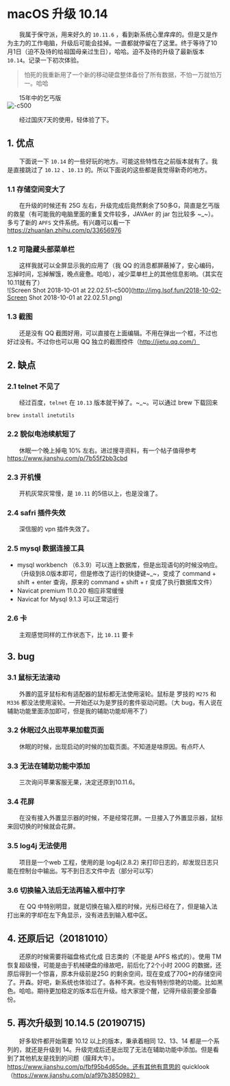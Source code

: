 # macOS 升级 10.14

　　我属于保守派，用来好久的 `10.11.6` ，看到新系统心里痒痒的。但是又是作为主力的工作电脑，升级后可能会挂掉。一直都就停留在了这里。终于等待了10月1日（迫不及待的给祖国母亲过生日），哈哈。迫不及待的升级了最新版本 `10.14`。记录一下初次体验。

> 怕死的我重新用了一个新的移动硬盘整体备份了所有数据，不怕一万就怕万一。哈哈
>

　　15年中的乞丐版  
![-c500](http://img.lsof.fun/2018-10-07-15388910459029.jpg)

　　经过国庆7天的使用，轻体验了下。

## 1. 优点

　　下面说一下 `10.14` 的一些好玩的地方。可能这些特性在之前版本就有了。我是直接跳过了 `10.12` 、`10.13` 的。所以下面说的这些都是我觉得新奇的地方。

### 1.1 存储空间变大了

　　在升级的时候还有 25G 左右，升级完成后竟然剩余了50多G，简直是乞丐版的救星（有可能我的电脑里面的重复文件较多，JAVAer 的 jar 包比较多 ~_~）。多亏了新的 `APFS` 文件系统。有兴趣可以看一下 https://zhuanlan.zhihu.com/p/33656976

### 1.2 可隐藏头部菜单栏

　　这样我就可以全屏显示我的应用了（我 QQ 的消息都屏蔽掉了，安心编码，忘掉时间，忘掉解饿，晚点疲惫。哈哈），减少菜单栏上的其他信息影响。（其实在10.11就有了）  
![Screen Shot 2018-10-01 at 22.02.51-c500](http://img.lsof.fun/2018-10-02-Screen Shot 2018-10-01 at 22.02.51.png)

### 1.3 截图

　　还是没有 QQ 截图好用，可以直接在上面编辑。不用在弹出一个框，不过也好过没有。不过你也可以用 QQ 独立的截图控件（http://jietu.qq.com/）

## 2. 缺点

### 2.1 telnet 不见了

　　经过百度，`telnet` 在 `10.13` 版本就干掉了。~_~。可以通过 brew 下载回来

```
brew install inetutils
```

### 2.2 貌似电池续航短了

　　休眠一个晚上掉电 10% 左右。进过搜寻资料，有一个帖子值得参考 https://www.jianshu.com/p/7b55f2bb3cbd

### 2.3 开机慢

　　开机灰常灰常慢，是 `10.11` 的5倍以上，也是没谁了。

### 2.4 safri 插件失效

　　深信服的 vpn 插件失效了。

### 2.5 mysql 数据连接工具

* mysql workbench （6.3.9）可以连上数据库，但是出现语句的时候没响应。（升级到8.0版本即可，但是修改了运行的快捷键~_~，变成了 command + shift + enter 查询，原来的 command + shift + r 变成了执行数据库文件）
* Navicat premium 11.0.20 相应非常缓慢
* Navicat for Mysql 9.1.3 可以正常运行

### 2.6 卡

　　主观感觉同样的工作状态下，比 `10.11` 要卡

## 3. bug

### 3.1 鼠标无法滚动

　　外置的蓝牙鼠标和有适配器的鼠标都无法使用滚轮。鼠标是 罗技的 `M275` 和 `M336` 都没法使用滚轮。一开始还以为是罗技的套件驱动问题。（大 bug，有人说在辅助功能里面添加即可，但是我的辅助功能却用不了）

### 3.2 休眠过久出现苹果加载页面

　　休眠的时候，出现启动的时候的加载页面。不知道是啥原因。有点吓人

### 3.3 无法在辅助功能中添加

　　三次询问苹果客服无果，决定还原到10.11.6。

### 3.4 花屏

　　在没有接入外置显示器的时候，不是经常花屏。一旦接入了外置显示器，鼠标来回切换的时候就会花屏。

### 3.5 log4j 无法使用

　　项目是一个web 工程，使用的是 log4j(2.8.2) 来打印日志的，却发现日志只能在控制台中输出。写不到日志文件中去（部分可以写）

### 3.6 切换输入法后无法再输入框中打字

　　在 QQ 中特别明显，就是切换在输入框的时候，光标已经在了，但是输入法打出来的字却在左下角显示，没有进去到输入框中区。

## 4. 还原后记（20181010）

　　还原的时候需要将磁盘格式化成 日志类的（不能是 APFS 格式的）。使用 TM 恢复超级慢，可能是由于机械硬盘的缘故吧，前后化了2个小时 200G 的数据，还原后得到一个惊喜，原本升级前是25G 的剩余空间，现在变成了70G+的存储空间了。开森。好吧，新系统也体验过了。各种不爽。也没有特别惊艳的功能。比如黑色。哈哈。期待更加稳定的版本后在升级。给大家提个醒，记得升级前要全部备份。

## 5. 再次升级到 10.14.5 (20190715)

　　好多软件都开始需要 10.12 以上的版本，秉承着相同 12、13、14 都是一个系列的，就还是升级到 14。升级完成后还是出现了无法在辅助功能中添加。但是看到了其他机友是找到的问题（膜拜大牛）。https://www.jianshu.com/p/fbf95b4d65de。还有其他有意思的 quicklook （https://www.jianshu.com/p/af97b3850982）

